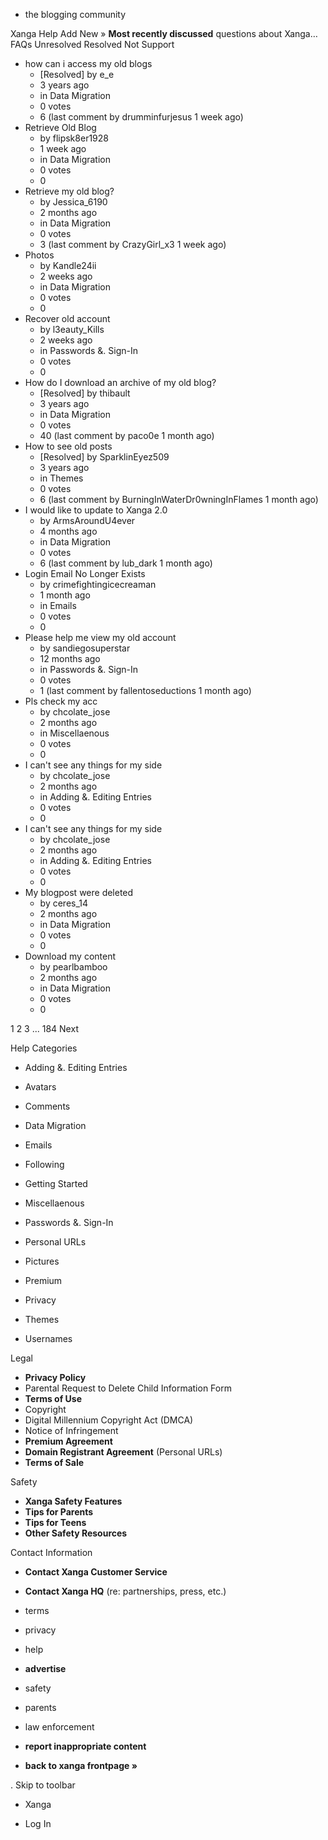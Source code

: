 *   the blogging community

Xanga Help Add New » **Most recently discussed** questions about Xanga… FAQs Unresolved Resolved Not Support

*   how can i access my old blogs
    *   \[Resolved\] by e\_e
    *   3 years ago
    *   in Data Migration
    *   0 votes
    *   6 (last comment by drumminfurjesus 1 week ago)
*   Retrieve Old Blog
    *   by flipsk8er1928
    *   1 week ago
    *   in Data Migration
    *   0 votes
    *   0
*   Retrieve my old blog?
    *   by Jessica\_6190
    *   2 months ago
    *   in Data Migration
    *   0 votes
    *   3 (last comment by CrazyGirl\_x3 1 week ago)
*   Photos
    *   by Kandle24ii
    *   2 weeks ago
    *   in Data Migration
    *   0 votes
    *   0
*   Recover old account
    *   by l3eauty\_Kills
    *   2 weeks ago
    *   in Passwords &. Sign-In
    *   0 votes
    *   0
*   How do I download an archive of my old blog?
    *   \[Resolved\] by thibault
    *   3 years ago
    *   in Data Migration
    *   0 votes
    *   40 (last comment by paco0e 1 month ago)
*   How to see old posts
    *   \[Resolved\] by SparklinEyez509
    *   3 years ago
    *   in Themes
    *   0 votes
    *   6 (last comment by BurningInWaterDr0wningInFlames 1 month ago)
*   I would like to update to Xanga 2.0
    *   by ArmsAroundU4ever
    *   4 months ago
    *   in Data Migration
    *   0 votes
    *   6 (last comment by lub\_dark 1 month ago)
*   Login Email No Longer Exists
    *   by crimefightingicecreaman
    *   1 month ago
    *   in Emails
    *   0 votes
    *   0
*   Please help me view my old account
    *   by sandiegosuperstar
    *   12 months ago
    *   in Passwords &. Sign-In
    *   0 votes
    *   1 (last comment by fallentoseductions 1 month ago)
*   Pls check my acc
    *   by chcolate\_jose
    *   2 months ago
    *   in Miscellaenous
    *   0 votes
    *   0
*   I can't see any things for my side
    *   by chcolate\_jose
    *   2 months ago
    *   in Adding &. Editing Entries
    *   0 votes
    *   0
*   I can't see any things for my side
    *   by chcolate\_jose
    *   2 months ago
    *   in Adding &. Editing Entries
    *   0 votes
    *   0
*   My blogpost were deleted
    *   by ceres\_14
    *   2 months ago
    *   in Data Migration
    *   0 votes
    *   0
*   Download my content
    *   by pearlbamboo
    *   2 months ago
    *   in Data Migration
    *   0 votes
    *   0

1 2 3 ... 184 Next

Help Categories

*   Adding &. Editing Entries
*   Avatars
*   Comments
*   Data Migration
*   Emails
*   Following
*   Getting Started
*   Miscellaenous

*   Passwords &. Sign-In
*   Personal URLs
*   Pictures
*   Premium
*   Privacy
*   Themes
*   Usernames

Legal

*   **Privacy Policy**
*   Parental Request to Delete Child Information Form
*   **Terms of Use**
*   Copyright
*   Digital Millennium Copyright Act (DMCA)
*   Notice of Infringement
*   **Premium Agreement**
*   **Domain Registrant Agreement** (Personal URLs)
*   **Terms of Sale**

Safety

*   **Xanga Safety Features**
*   **Tips for Parents**
*   **Tips for Teens**
*   **Other Safety Resources**

Contact Information

*   **Contact Xanga Customer Service**
*   **Contact Xanga HQ** (re: partnerships, press, etc.)

*   terms
*   privacy
*   help
*   **advertise**

*   safety
*   parents
*   law enforcement
*   **report inappropriate content**

*   **back to xanga frontpage »**

<img src="http://pixel.quantserve.com/pixel/p-87h-iNOVooym2.gif" style="display: none" height="1" width="1" alt="Quantcast"/>. Skip to toolbar

*   Xanga

*   Log In